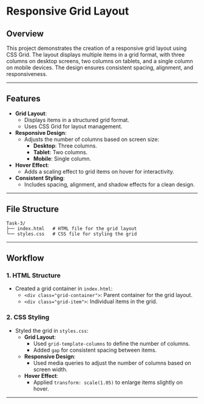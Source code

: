 # Responsive Grid Layout

## Overview
This project demonstrates the creation of a responsive grid layout using CSS Grid. The layout displays multiple items in a grid format, with three columns on desktop screens, two columns on tablets, and a single column on mobile devices. The design ensures consistent spacing, alignment, and responsiveness.

---

## Features
- **Grid Layout**:
  - Displays items in a structured grid format.
  - Uses CSS Grid for layout management.
- **Responsive Design**:
  - Adjusts the number of columns based on screen size:
    - **Desktop**: Three columns.
    - **Tablet**: Two columns.
    - **Mobile**: Single column.
- **Hover Effect**:
  - Adds a scaling effect to grid items on hover for interactivity.
- **Consistent Styling**:
  - Includes spacing, alignment, and shadow effects for a clean design.

---

## File Structure
```
Task-3/
├── index.html   # HTML file for the grid layout
└── styles.css   # CSS file for styling the grid
```

---

## Workflow

### 1. **HTML Structure**
- Created a grid container in `index.html`:
  - `<div class="grid-container">`: Parent container for the grid layout.
  - `<div class="grid-item">`: Individual items in the grid.

### 2. **CSS Styling**
- Styled the grid in `styles.css`:
  - **Grid Layout**:
    - Used `grid-template-columns` to define the number of columns.
    - Added `gap` for consistent spacing between items.
  - **Responsive Design**:
    - Used media queries to adjust the number of columns based on screen width.
  - **Hover Effect**:
    - Applied `transform: scale(1.05)` to enlarge items slightly on hover.

---
